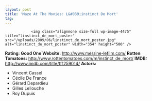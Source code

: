 ```yaml
---
layout: post
title: 'Maze At The Movies: L&#039;instinct De Mort'
tag: 
---
```



                <img class="alignnone size-full wp-image-4475" title="linstinct_de_mort_poster" src="/uploads/2009/06/linstinct_de_mort_poster.jpg" alt="linstinct_de_mort_poster" width="354" height="500" />
<p><strong>Rating: Good One
Website: </strong><a href="http://www.mesrine-lefilm.com/"><a href="http://www.mesrine-lefilm.com/">http://www.mesrine-lefilm.com/</a></a>
<strong>Rotten Tomatoes:</strong> <a href="http://www.rottentomatoes.com/m/instinct_de_mort/"><a href="http://www.rottentomatoes.com/m/instinct_de_mort/">http://www.rottentomatoes.com/m/instinct_de_mort/</a></a>
<strong>IMDB: </strong><a href="http://www.imdb.com/title/tt1259014/"><a href="http://www.imdb.com/title/tt1259014/">http://www.imdb.com/title/tt1259014/</a></a>
<strong>Actors:</strong></p>
<ul>
    <li>Vincent Cassel</li>
    <li>Cécile De France</li>
    <li>Gérard Depardieu</li>
    <li>Gilles Lellouche</li>
    <li>Roy Dupuis</li>
</ul>
            
